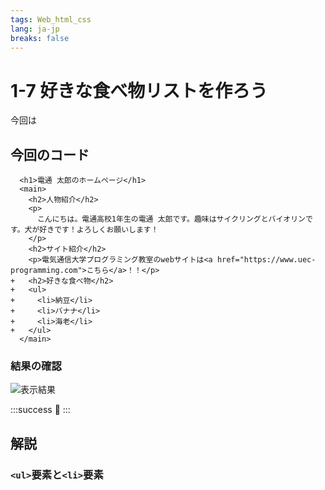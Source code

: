 ```yaml
---
tags: Web_html_css
lang: ja-jp
breaks: false
---
```


# 1-7 好きな食べ物リストを作ろう

<!-- 目標 -->
今回は

## 今回のコード

<!-- 目的 -->

<!-- 指示 -->

```diff=1
  <h1>電通 太郎のホームページ</h1>
  <main>
    <h2>人物紹介</h2>
    <p>
      こんにちは。電通高校1年生の電通 太郎です。趣味はサイクリングとバイオリンです。犬が好きです！よろしくお願いします！
    </p>
    <h2>サイト紹介</h2>
    <p>電気通信大学プログラミング教室のwebサイトは<a href="https://www.uec-programming.com">こちら</a>！！</p>
+   <h2>好きな食べ物</h2>
+   <ul>
+     <li>納豆</li>
+     <li>バナナ</li>
+     <li>海老</li>
+   </ul>
  </main>

```

### 結果の確認

<!-- 結果画像 -->
![表示結果](https://i.imgur.com/uk5dcvy.png)

<!-- お手本リンク -->
<!-- [お手本デモを確認](http://example.com "デモ") -->

<!-- お祝い -->
:::success
:tada: 
:::

## 解説

### `<ul>`要素と`<li>`要素

<!-- 
順序なし箇条書き
参考: 
https://developer.mozilla.org/ja/docs/Web/HTML/Element/ul -->

<!-- インデント使ってこうぜ！の確認 -->
